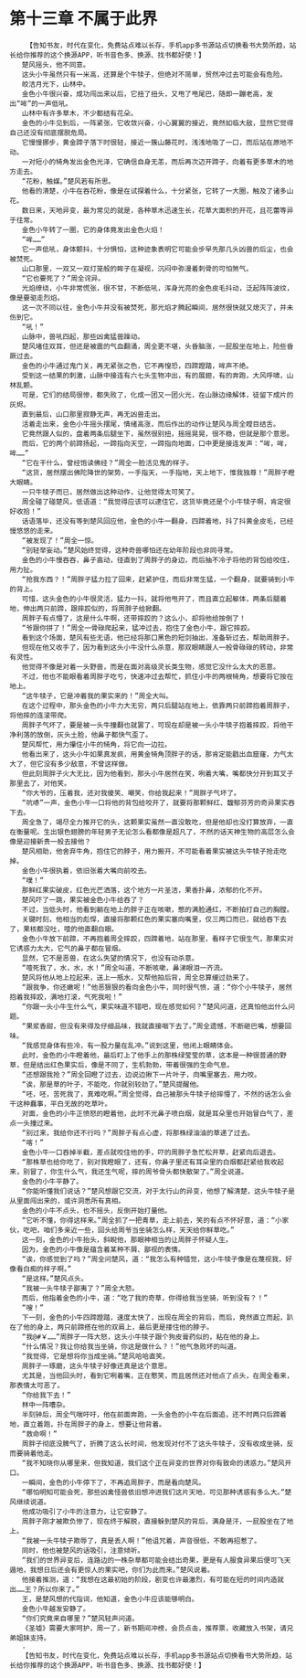 # 第十三章 不属于此界
        【告知书友，时代在变化，免费站点难以长存，手机app多书源站点切换看书大势所趋，站长给你推荐的这个换源APP，听书音色多、换源、找书都好使！】
       楚风摇头，他不同意。
       这头小牛虽然只有一米高，还算是个牛犊子，但绝对不简单，贸然冲过去可能会有危险。
       皎洁月光下，山林中。
       金色小牛很兴奋，成功闯出来以后，它扭了扭头，又甩了甩尾巴，随即一蹦老高，发出“哞”的一声低吼。
       山林中有许多草木，不少都结有花朵。
       金色的小牛见到后，一阵紧张，它收敛兴奋，小心翼翼的接近，竟然如临大敌，显然它觉得自己还没有彻底摆脱危局。
       它慢慢挪步，黄金蹄子落下时很轻，接近一簇山藤花时，浅浅地吸了一口，而后站在原地不动。
       一对短小的犄角发出金色光泽，它确信自身无恙，而后再次迈开蹄子，向着有更多草木的地方走去。
       “花粉，触媒。”楚风若有所思。
       他看的清楚，小牛在吞花粉，像是在试探着什么，十分紧张，它转了一大圈，触及了诸多山花。
       数日来，天地异变，最为常见的就是，各种草木迅速生长，花草大面积的开花，且花蕾等异于往常。
       金色小牛转了一圈，它的身体竟发出金色火焰！
       “哞……”
       它一声低吼，身体颤抖，十分惧怕，这种迹象表明它可能会步早先那几头凶兽的后尘，也会被焚死。
       山口那里，一双又一双灯笼般的眸子在凝视，沉闷中弥漫着刺骨的可怕煞气。
       “它也要死了？”周全诧异。
       光焰缭绕，小牛非常慌张，很不甘，不断低吼，浑身光亮的金色皮毛抖动，泛起阵阵波纹，像是要驱走烈焰。
       这一次不同以往，金色小牛并没有被焚死，那光焰才腾起瞬间，居然很快就又熄灭了，并未伤到它。
       “吼！”
       山脉中，兽吼四起，那些凶禽猛兽躁动。
       楚风堵住双耳，但还是被震的气血翻涌，周全更不堪，头昏脑涨，一屁股坐在地上，险些昏厥过去。
       金色的小牛通过鬼门关，再无紧张之色，它不再惶恐，四蹄蹬踏，哞声不绝。
       受到这一结果的刺激，山脉中接连有六七头生物冲出，有的展翅，有的奔跑，大风呼啸，山林乱颤。
       可是，它们的结局很惨，都失败了，化成一团又一团火光，在山脉边缘解体，徒留下成片的灰烬。
       直到最后，山口那里寂静无声，再无凶兽走出。
       活着走出来，金色小牛摇头摆尾，情绪高涨，而后作出的动作让楚风与周全瞠目结舌。
       它竟然跟人似的，盘着两条后腿坐下，虽然很别扭，摇摇晃晃，很不稳，但就是那个意思。
       而后，它的两个前蹄扬起，一蹄指向天空，一蹄指向地面，口中更是接连发声：“哞，哞，哞……”
       “它在干什么，曾经饱读佛经？”周全一脸活见鬼的样子。
       “这货，居然摆出佛陀降世的架势，一手指天，一手指地，天上地下，惟我独尊！”周胖子瞪大眼睛。
       一只牛犊子而已，居然做出这种动作，让他觉得太可笑了。
       周全碰了碰楚风，低语道：“我觉得应该可以逮住它，这货毕竟还是个小牛犊子啊，肯定很好收拾！”
       话语落毕，还没有等到楚风回应他，金色的小牛一翻身，四蹄着地，抖了抖黄金皮毛，已经慢悠悠的走来。
       “被发现了！”周全一惊。
       “别轻举妄动。”楚风始终觉得，这种奇兽哪怕还在幼年阶段也非同寻常。
       金色的小牛慢吞吞，鼻子翕动，径直到了周胖子的身边，而后抽不冷子将他的背包给咬住，用力扯。
       “抢我东西？！”周胖子猛力拉了回来，赶紧护住，而后非常生猛，一个翻身，就要骑到小牛的背上。
       可惜，这头金色的小牛很灵活，猛力一抖，就将他甩开了，而且直立起躯体，两条后腿着地，伸出两只前蹄，跟摔跤似的，将周胖子给掀翻。
       周胖子有点懵了，这是什么牛啊，还带摔跤的？这么小，却将他给按倒了！
       “爷跟你拼了！”周全一骨碌爬起来，猛冲过去，抱住了金色小牛，跟它摔跤。
       看到这个场面，楚风有些无语，他已经将那口黑色的短剑抽出，准备斩过去，帮助周胖子。
       但现在他又收手了，因为看到这头小牛没什么杀意，那双眼睛跟人一般骨碌碌的转动，非常有灵性。
       他觉得不像是对着一头野兽，而是在面对高级灵长类生物，感觉它没什么太大的恶意。
       不过，他也不能眼看着周胖子吃亏，快速冲过去帮忙，抓住小牛的两根犄角，想要将它按在地上。
       “这牛犊子，它是冲着我的果实来的！”周全大叫。
       在这个过程中，那头金色的小牛力大无穷，两只后腿站在地上，依靠两只前蹄抱着周胖子，将他摔的连滚带爬。
       周胖子气坏了，要是被一头牛撞翻也就罢了，可现在却是被一头小牛犊子抱着摔跤，将他干净利落的放倒，灰头土脸，他鼻子都快气歪了。
       楚风帮忙，用力攥住小牛的犄角，将它向一边拉。
       他看出来了，这头小牛如果真发疯，用黄金犄角顶胖子的话，那肯定能戳出血窟窿，力气太大了，但它没有多少敌意，不曾这样做。
       但此刻周胖子火大无比，因为他看到，那头小牛居然在笑，咧着大嘴，嘴都快分开到耳叉子那里去了，对他笑。
       “你大爷的，压着我，还对我傻笑、嘲笑，你给我起来！”周胖子气坏了。
       “吭哧”一声，金色小牛一口将他的背包给咬开了，就要将那颗鲜红、馥郁芬芳的奇异果实吞下去。
       周全急了，竭尽全力推开它的头，这颗果实虽然一直没敢吃，但是他却也没打算放弃，一直在衡量呢。生出银色翅膀的年轻男子无论怎么看都像是超凡了，不然的话天神生物的高层怎么会像是迎接新贵一般去接他？
       楚风相助，他舍弃牛角，抱住它的脖子，用力搬开，不可能看着果实被这头牛犊子抢走吃掉。
       金色小牛很执着，依旧张着大嘴向前咬去。
       “噗！”
       那鲜红果实破皮，红色光芒洒落，这个地方一片圣洁，果香扑鼻，浓郁的化不开。
       楚风吓了一跳，果实被金色小牛给吞了？
       不过，当低头时，他看到躺在地上的胖子正在咳嗽，憋的满脸通红，不断拍打自己的胸膛。
       关键时刻，他相当的彪悍，直接将那颗红色的果实塞向嘴里，仅三两口而已，就给吞下去了，果核都没吐，噎的他直翻白眼。
       金色小牛放下前蹄，不再抱着周全摔跤，四蹄着地，站在那里，看样子它很生气，那果实对它诱惑力太大，它气的鼻子都在冒烟。
       显然，它不是恶兽，在这么失望的情况下，也没有动杀意。
       “噎死我了，水，水，水！”周全叫道，不断咳嗽，鼻涕眼泪一齐流。
       楚风将他从地上拉起来，送上一瓶水，又帮他拍后背，周全总算缓过劲来了。
       “跟我争，你还嫩呢！”他恶狠狠的看向金色小牛，同时很气愤，道：“你个小牛犊子，居然抱着我摔跤，满地打滚，气死我啦！”
       “你跟一头小牛生什么气，果实味道不错吧，现在感觉如何？”楚风问道，还真怕他出什么问题。
       “果浆香甜，但没有来得及仔细品味，我就直接咽下去了。”周全遗憾，不断砸巴嘴，想要回味。
       “我感觉身体有些冷，有一股力量在乱冲。”说到这里，他闭上眼睛体会。
       此时，金色的小牛瞪着他，最后盯上了他手上的那株绿莹莹的草，这本是一种很普通的野草，但是结出红色果实后，像是不同了，生机勃勃，带着很强的生命气息。
       “还想跟我抢？”周全回瞪了过去，边说边揪下一片叶子，向嘴里塞去，用力咬。
       “诶，那是草的叶子，不能吃，你就别较劲了。”楚风提醒他。
       “呸，呸，苦死我了，真难吃啊。”周全觉得，自己被那头牛犊子给摔懵了，不然的话怎么会干这种蠢事，平白无故的吃草叶。
       对面，金色的小牛正愤怒的瞪着他，此时不光鼻子喷白烟，就是耳朵里也开始冒白气了，差点一头撞过来。
       “别过来，我给你还不行吗？”周胖子有点心虚，将那株绿油油的草递了过去。
       “喀！”
       金色小牛一口吞掉半截，差点就咬住他的手，吓的周胖子急忙松开草，赶紧向后退去。
       “那株草也给你吃了，别对我瞪眼了，还有，你鼻子里还有耳朵里的白烟都赶紧给我收起来，别冒了，你生什么气，我还生气呢，摔的周爷骨头都快散架了。”周全说道。
       金色的小牛平静了。
       “你能听懂我们说话？”楚风想跟它交流，对于太行山的异变，他想了解清楚，这头牛犊子是从里面闯出来的，或许洞悉所有真相。
       金色的小牛不点头，也不摇头，反倒开始打量他。
       “它听不懂，你得这样来。”周全抓了一把青草，走上前去，笑的有点不怀好意，道：“小家伙，吃吧，咱们多亲近一些，回头给周爷当坐骑怎么样，天天给你鲜草吃。”
       这一刻，金色的小牛抬头，斜睨他，那眼神相当的让周胖子怀疑人生。
       因为，金色的小牛像是蕴含着某种不屑、鄙视的表情。
       “诶，你感觉到了吗？”周全问楚风，道：“我怎么有种错觉，这小牛犊子像是在蔑视我，好像看白痴的样子啊。”
       “是这样。”楚风点头。
       “我被一头牛犊子鄙夷了？”周全大怒。
       而后，他指着金色的小牛，道：“吃了我的奇草，你得给我当坐骑，听到没有？！”
       “嗖！”
       下一刻，金色的小牛四蹄蹬踏，速度太快了，出现在周全的背后，而后，竟然直立而起，趴在了他的身上，两只前蹄搭在他的双肩上，最后更是搂住他的脖子。
       “我@#￥……”周胖子一阵大怒，这头小牛犊子跟个狗皮膏药似的，粘在他的身上。
       “什么情况？我让你给我当坐骑，你这是做什么？！”他气急败坏的叫道。
       “我觉得，它是想将你当成坐骑。”楚风哈哈直笑。
       周胖子一琢磨，这头牛犊子好像还真是这个意思。
       尤其是，当他回头时，看到它咧着嘴，正在憨笑，而且居然还对他点了点头，在周全看来，那表情太可恶了。
       “你给我下去！”
       林中一阵嘈杂。
       半刻钟后，周全气喘吁吁，他在前面奔跑，一头金色的小牛在后面追，还不时两只后蹄着地，直立着跑，扑在周胖子的身上，想要让他背着。
       “救命啊！”
       周胖子彻底没脾气了，折腾了这么长时间，他发现对付不了这头牛犊子，没有收成坐骑，反而要骑着他走。
       “我不知晓你从哪里来，但我知道，我们这个正在异变的世界对你有致命的诱惑力。”楚风开口。
       一瞬间，金色的小牛停下了，不再追周胖子，而是看向楚风。
       “哪怕明知可能会死，那些凶禽怪兽依旧想冲进我们这片天地，可见那种诱惑有多么大。”楚风继续说道。
       他成功吸引了小牛的注意力，让它安静了。
       周胖子刚才被欺负惨了，现在终于解脱，直接躲到楚风的背后，满身是汗，一屁股坐在了地上。
       “我被一头牛犊子欺辱了，真是丢人啊！”他诅咒着，声音很低，不敢再招惹了。
       同时，他也被楚风的话吸引，注意倾听。
       “我们的世界异变后，连路边的一株杂草都可能会结出奇果，更是有人服食异果后便可飞天遁地，我想日后还会有更惊人的果实吧，你们为此而来。”楚风说着。
       他接着推测，道：“我想在这最初始的阶段，剧变也许最激烈，有可能在短的时间内造就出……王？所以你来了。”
       王，是楚风想的代指词，他知道，金色小牛应该能够明白。
       金色小牛越发安静了。
       “你们究竟来自哪里？”楚风轻声问道。
       《圣墟》需要大家呵护，周一了，新书期间冲榜，会员点击，推荐票，收藏放入书架，请兄弟姐妹支持。
       .
       【告知书友，时代在变化，免费站点难以长存，手机app多书源站点切换看书大势所趋，站长给你推荐的这个换源APP，听书音色多、换源、找书都好使！】